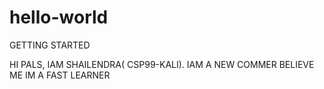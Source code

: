 # hello-world
GETTING STARTED
 
 
 HI PALS,
   IAM SHAILENDRA( CSP99-KALI). IAM A NEW COMMER BELIEVE ME IM A FAST LEARNER
